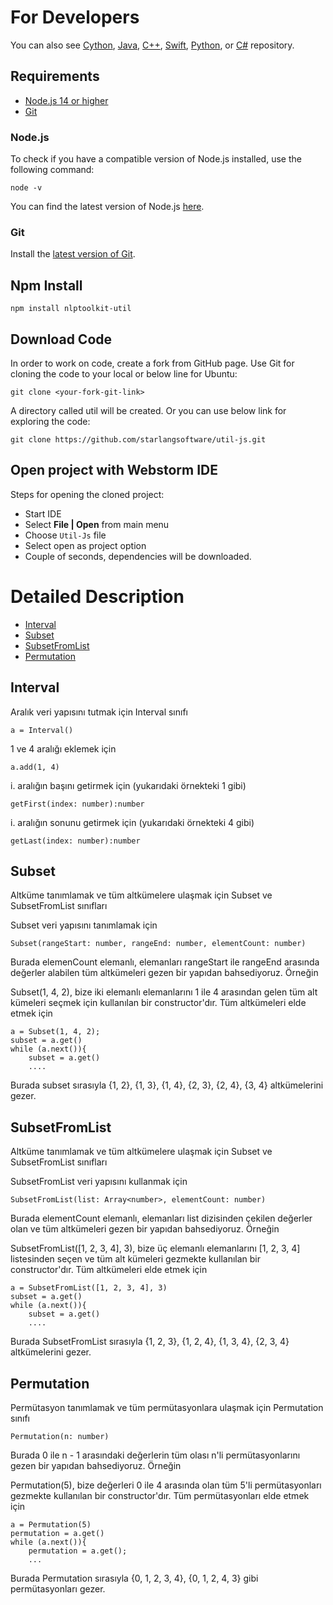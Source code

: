 For Developers
============
You can also see [Cython](https://github.com/starlangsoftware/Util-Cy), [Java](https://github.com/starlangsoftware/Util), 
[C++](https://github.com/starlangsoftware/Util-CPP), [Swift](https://github.com/starlangsoftware/Util-Swift), 
[Python](https://github.com/starlangsoftware/Util-Py), or [C#](https://github.com/starlangsoftware/Util-CS) repository.

## Requirements

* [Node.js 14 or higher](#node.js)
* [Git](#git)

### Node.js 

To check if you have a compatible version of Node.js installed, use the following command:

    node -v
    
You can find the latest version of Node.js [here](https://nodejs.org/en/download/).

### Git

Install the [latest version of Git](https://git-scm.com/book/en/v2/Getting-Started-Installing-Git).

## Npm Install

	npm install nlptoolkit-util
	
## Download Code

In order to work on code, create a fork from GitHub page. 
Use Git for cloning the code to your local or below line for Ubuntu:

	git clone <your-fork-git-link>

A directory called util will be created. Or you can use below link for exploring the code:

	git clone https://github.com/starlangsoftware/util-js.git

## Open project with Webstorm IDE

Steps for opening the cloned project:

* Start IDE
* Select **File | Open** from main menu
* Choose `Util-Js` file
* Select open as project option
* Couple of seconds, dependencies will be downloaded. 

Detailed Description
============

+ [Interval](#interval)
+ [Subset](#subset)
+ [SubsetFromList](#subsetfromlist)
+ [Permutation](#permutation)

## Interval 

Aralık veri yapısını tutmak için Interval sınıfı

	a = Interval()

1 ve 4 aralığı eklemek için

	a.add(1, 4)

i. aralığın başını getirmek için (yukarıdaki örnekteki 1 gibi)

	getFirst(index: number):number

i. aralığın sonunu getirmek için (yukarıdaki örnekteki 4 gibi)

	getLast(index: number):number

## Subset 

Altküme tanımlamak ve tüm altkümelere ulaşmak için Subset ve SubsetFromList sınıfları

Subset veri yapısını tanımlamak için

	Subset(rangeStart: number, rangeEnd: number, elementCount: number)

Burada elemenCount elemanlı, elemanları rangeStart ile rangeEnd arasında değerler alabilen
tüm altkümeleri gezen bir yapıdan bahsediyoruz. Örneğin

Subset(1, 4, 2), bize iki elemanlı elemanlarını 1 ile 4 arasından gelen tüm alt kümeleri 
seçmek için kullanılan bir constructor'dır. Tüm altkümeleri elde etmek için

	a = Subset(1, 4, 2);
	subset = a.get()
	while (a.next()){
		subset = a.get()
		....

Burada subset sırasıyla {1, 2}, {1, 3}, {1, 4}, {2, 3}, {2, 4}, {3, 4} altkümelerini gezer. 

## SubsetFromList 

Altküme tanımlamak ve tüm altkümelere ulaşmak için Subset ve SubsetFromList sınıfları

SubsetFromList veri yapısını kullanmak için

	SubsetFromList(list: Array<number>, elementCount: number)

Burada elementCount elemanlı, elemanları list dizisinden çekilen değerler olan ve tüm 
altkümeleri gezen bir yapıdan bahsediyoruz. Örneğin

SubsetFromList([1, 2, 3, 4], 3), bize üç elemanlı elemanlarını [1, 2, 3, 4] listesinden 
seçen ve tüm alt kümeleri gezmekte kullanılan bir constructor'dır. Tüm altkümeleri elde 
etmek için

	a = SubsetFromList([1, 2, 3, 4], 3)
	subset = a.get()
	while (a.next()){
		subset = a.get()
		....

Burada SubsetFromList sırasıyla {1, 2, 3}, {1, 2, 4}, {1, 3, 4}, {2, 3, 4} altkümelerini 
gezer. 

## Permutation

Permütasyon tanımlamak ve tüm permütasyonlara ulaşmak için Permutation sınıfı

	Permutation(n: number)

Burada 0 ile n - 1 arasındaki değerlerin tüm olası n'li permütasyonlarını gezen bir 
yapıdan bahsediyoruz. Örneğin

Permutation(5), bize değerleri 0 ile 4 arasında olan tüm 5'li permütasyonları gezmekte 
kullanılan bir constructor'dır. Tüm permütasyonları elde etmek için

	a = Permutation(5)
	permutation = a.get()
	while (a.next()){
		permutation = a.get();
		...

Burada Permutation sırasıyla {0, 1, 2, 3, 4}, {0, 1, 2, 4, 3} gibi permütasyonları gezer.
